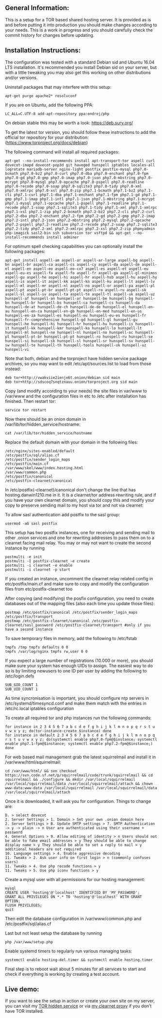 General Information:
--------------------

This is a setup for a TOR based shared hosting server. It is provided as is and before putting it into production you should make changes according to your needs. This is a work in progress and you should carefully check the commit history for changes before updating.

Installation Instructions:
--------------------------

The configuration was tested with a standard Debian sid and Ubuntu 16.04 LTS installation. It's recommended you install Debian sid on your server, but with a little tweaking you may also get this working on other distributions and/or versions.

Uninstall packages that may interfere with this setup:
```
apt-get purge apache2* resolvconf
```

If you are on Ubuntu, add the following PPA:
```
LC_ALL=C.UTF-8 add-apt-repository ppa:ondrej/php
```
On debian stable this may be worth a look: https://deb.sury.org/

To get the latest tor version, you should follow these instructions to add the official tor repository for your distribution: (https://www.torproject.org/docs/debian)

The following command will install all required packages:
```
apt-get --no-install-recommends install apt-transport-tor aspell curl dovecot-imapd dovecot-pop3d git haveged hunspell iptables locales-all logrotate mariadb-server nginx-light postfix postfix-mysql php7.0-bcmath php7.0-bz2 php7.0-curl php7.0-dba php7.0-enchant php7.0-fpm php7.0-gd php7.0-gmp php7.0-imap php7.0-json php7.0-mbstring php7.0-mcrypt php7.0-mysql php7.0-opcache php7.0-pspell php7.0-readline php7.0-recode php7.0-soap php7.0-sqlite3 php7.0-tidy php7.0-xml php7.0-xmlrpc php7.0-xsl php7.0-zip php7.1-bcmath php7.1-bz2 php7.1-cli php7.1-curl php7.1-dba php7.1-enchant php7.1-fpm php7.1-gd php7.1-gmp php7.1-imap php7.1-intl php7.1-json php7.1-mbstring php7.1-mcrypt php7.1-mysql php7.1-opcache php7.1-pspell php7.1-readline php7.1-recode php7.1-soap php7.1-sqlite3 php7.1-tidy php7.1-xml php7.1-xmlrpc php7.1-xsl php7.1-zip php7.2-bcmath php7.2-bz2 php7.2-cli php7.2-curl php7.2-dba php7.2-enchant php7.2-fpm php7.2-gd php7.2-gmp php7.2-imap php7.2-intl php7.2-json php7.2-mbstring php7.2-mysql php7.2-opcache php7.2-pspell php7.2-readline php7.2-recode php7.2-soap php7.2-sqlite3 php7.2-tidy php7.2-xml php7.2-xmlrpc php7.2-xsl php7.2-zip phpmyadmin php-imagick sasl2-bin ssh subversion tor vsftpd && apt-get --no-install-recommends install adminer
```

For optimum spell checking capabilities you can optionally install the following packages:
```
apt-get install aspell-am aspell-ar aspell-ar-large aspell-bg aspell-bn aspell-br aspell-ca aspell-cs aspell-cy aspell-da aspell-de aspell-el aspell-en aspell-eo aspell-eo-cx7 aspell-es aspell-et aspell-eu aspell-eu-es aspell-fa aspell-fo aspell-fr aspell-ga aspell-gl-minimos aspell-gu aspell-he aspell-hi aspell-hr aspell-hsb aspell-hu aspell-hy aspell-is aspell-it aspell-kk aspell-kn aspell-ku aspell-lt aspell-lv aspell-ml aspell-mr aspell-nl aspell-no aspell-or aspell-pa aspell-pl aspell-pt aspell-pt-br aspell-pt-pt aspell-ro aspell-ru aspell-sk aspell-sl aspell-sv aspell-ta aspell-te aspell-tl aspell-uk aspell-uz hunspell-af hunspell-an hunspell-ar hunspell-be hunspell-bg hunspell-bn hunspell-br hunspell-bs hunspell-ca hunspell-cs hunspell-da hunspell-de-at hunspell-de-ch hunspell-de-de hunspell-el hunspell-en-au hunspell-en-ca hunspell-en-gb hunspell-en-med hunspell-en-us hunspell-en-za hunspell-es hunspell-eu hunspell-eu-es hunspell-fr hunspell-fr-comprehensive hunspell-gd hunspell-gl hunspell-gu hunspell-he hunspell-hi hunspell-hr hunspell-hu hunspell-is hunspell-it hunspell-kk hunspell-kmr hunspell-ko hunspell-lo hunspell-lt hunspell-ml hunspell-ne hunspell-nl hunspell-no hunspell-oc hunspell-pl hunspell-pt-br hunspell-pt-pt hunspell-ro hunspell-ru hunspell-se hunspell-si hunspell-sk hunspell-sl hunspell-sr hunspell-sv hunspell-sw hunspell-te hunspell-th hunspell-tools hunspell-uk hunspell-uz hunspell-vi
```

Note that both, debian and the torproject have hidden service package archives, so you may want to edit /etc/apt/sources.list to load from those instead:
```
deb tor+http://vwakviie2ienjx6t.onion/debian sid main
deb tor+http://sdscoq7snqtznauu.onion/torproject.org sid main
```

Copy (and modify according to your needs) the site files in var/www to /var/www and the configuration files in etc to /etc after installation has finished. Then restart tor:
```
service tor restart
```

Now there should be an onion domain in /var/lib/tor/hidden_service/hostname:
```
cat /var/lib/tor/hidden_service/hostname
```

Replace the default domain with your domain in the following files:
```
/etc/nginx/sites-enabled/default
/etc/postfix/sql/alias.cf
/etc/postfix/sender_login_maps
/etc/postfix/main.cf
/var/www/skel/www/index.hosting.html
/var/www/common.php
/etc/postfix/canonical
/etc/postfix-clearnet/canonical
```

In /etc/postfix(-clearnet)/canonical don't change the line that has hosting.danwin1210.me in it. It is a clearnet/tor address rewriting rule, and if you have your own clearnet domain, you should copy this and modify your copy to preserve sending mail to my host via tor and not via clearnet:

To allow sasl authentication add postfix to the sasl group:
```
usermod -aG sasl postfix
```

This setup has two postfix instances, one for receiving and sending mail to other .onion services and one for rewriting addresses to pass them on to a clearnet facing mail relay. You may or may not want to create the second instance by running
```
postmulti -e init
postmulti -I postfix-clearnet -e create
postmulti -i clearnet -e enable
postmulti -i clearnet -p start
```
If you created an instance, uncomment the clearnet relay related config in etc/postfix/main.cf and make sure to copy and modify the configuration files from etc/postfix-clearnet too

After copying (and modifying) the posfix configuration, you need to create databases out of the mapping files (also each time you update those files):
```
postmap /etc/postfix/canonical /etc/postfix/sender_login_maps /etc/postfix/transport
postmap /etc/postfix-clearnet/canonical /etc/postfix-clearnet/sasl_password /etc/postfix-clearnet/transport #only if you have a second instance
```

To save temporary files in memory, add the following to /etc/fstab
```
tmpfs /tmp tmpfs defaults 0 0
tmpfs /var/log/nginx tmpfs rw,user 0 0
```

If you expect a large number of registrations (10.000 or more), you should make sure your system has enough UIDs to assign. The easiest way to do so is by limiting newusers to one ID per user by adding the following to /etc/login.defs
```
SUB_GID_COUNT 1
SUB_UID_COUNT 1
```

As time syncronisation is important, you should configure ntp servers in /etc/systemd/timesyncd.conf and make them match with the entries in /etc/rc.local iptables configuration

To create all required tor and php instances run the following commands:
```
for instance in 2 3 4 5 6 7 a b c d e f g h i j k l m n o p q r s t u v w x y z; do(tor-instance-create $instance) done
for instance in default 2 3 4 5 6 7 a b c d e f g h i j k l m n o p q r s t u v w x y z; do(systemctl enable php7.0-fpm@$instance; systemctl enable php7.1-fpm@$instance; systemctl enable php7.2-fpm@$instance;) done
```

For web based mail management grab the latest squirrelmail and install it in /var/www/html/squirrelmail:
```
cd /var/www/html/ && svn checkout https://svn.code.sf.net/p/squirrelmail/code/trunk/squirrelmail && cd squirrelmail && ./configure && mkdir /var/local/squirrelmail /var/local/squirrelmail/data /var/local/squirrelmail/attach && chown www-data:www-data /var/local/squirrelmail /var/local/squirrelmail/data /var/local/squirrelmail/attach
```

Once it is downloaded, it will ask you for configuration. Things to change are:
```
D. > select dovecot
2. Server Settings > 1. Domain > Set your own .onion domain here
2. Server Settings > B. Update SMTP settings > 7. SMTP Authentication -> y -> plain -> n User are authenticated using their username + password
4. General Options > 9. Allow editing of identity > n Users should not be able to fake email addresses > y They should be able to change display name > y They should be able to set a reply to mail > y additional headers are not required
10. Language settings > 4. Enable aggressive decoding
11. Tweaks > 2. Ask user info on first login > n (commonly confuses users)
11. Tweaks > 4. Use php recode functions > y
11. Tweaks > 5. Use php iconv functions > y
```

Create a mysql user with all permissions for our hosting management:
```
mysql
CREATE USER 'hosting'@'localhost' IDENTIFIED BY 'MY_PASSWORD';
GRANT ALL PRIVILEGES ON *.* TO 'hosting'@'localhost' WITH GRANT OPTION;
FLUSH PRIVILEGES;
quit
```

Then edit the database configuration in /var/www/common.php and /etc/postfix/sql/alias.cf

Last but not least setup the database by running
```
php /var/www/setup.php
``` 

Enable systemd timers to regularly run various managing tasks:
```
systemctl enable hosting-del.timer && systemctl enable hosting.timer
```

Final step is to reboot wait about 5 minutes for all services to start and check if everything is working by creating a test account.

Live demo:
----------

If you want to see the setup in action or create your own site on my server, you can visit my [TOR hidden service](http://dhosting4okcs22v.onion) or via [my clearnet proxy](https://hosting.danwin1210.me) if you don't have TOR installed.
